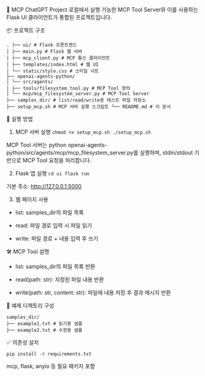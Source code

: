 🧠 MCP ChatGPT Project
로컬에서 실행 가능한 MCP Tool Server와 이를 사용하는 Flask UI 클라이언트가 통합된 프로젝트입니다.

📦 프로젝트 구조

```
. ├── ui/ # Flask 프론트엔드
│ ├── main.py # Flask 웹 서버
│ ├── mcp_client.py # MCP 통신 클라이언트
│ ├── templates/index.html # 웹 UI
│ └── static/style.css # 스타일 시트
├── openai-agents-python/
│ └── src/agents/
│ ├── tools/filesystem_tool.py # MCP Tool 정의
│ └── mcp/mcp_filesystem_server.py # MCP Tool Server
├── samples_dir/ # list/read/write용 테스트 파일 저장소
├── setup_mcp.sh # MCP 서버 실행 스크립트 └── README.md # 이 문서
```

🚀 실행 방법
1. MCP 서버 실행
``` chmod +x setup_mcp.sh ./setup_mcp.sh ```

MCP Tool 서버는 python openai-agents-python/src/agents/mcp/mcp_filesystem_server.py를 실행하며,
stdin/stdout 기반으로 MCP Tool 요청을 처리합니다.

2. Flask 앱 실행
``` cd ui flask run ```

기본 주소: http://127.0.0.1:5000

3. 웹 페이지 사용

- list: samples_dir의 파일 목록

- read: 파일 경로 입력 시 파일 읽기

- write: 파일 경로 + 내용 입력 후 쓰기

🛠 MCP Tool 설명

- list: samples_dir의 파일 목록 반환

- read(path: str): 지정된 파일 내용 반환

- write(path: str, content: str): 파일에 내용 저장 후 결과 메시지 반환

📂 예제 디렉토리 구성

```
samples_dir/
├── example1.txt # 읽기용 샘플
├── example2.txt # 수정용 샘플
```

✅ 의존성 설치
```
pip install -r requirements.txt
```

mcp, flask, anyio 등 필요 패키지 포함